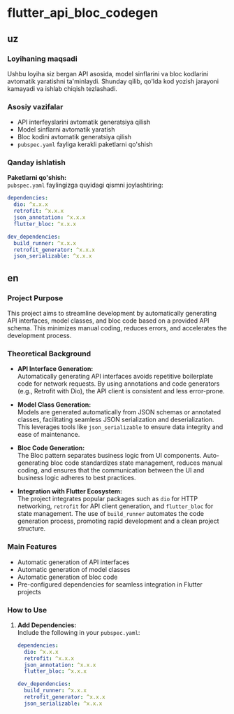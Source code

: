 # flutter_api_bloc_codegen

## uz

### Loyihaning maqsadi
Ushbu loyiha siz bergan API asosida, model sinflarini va bloc kodlarini avtomatik yaratishni 
ta'minlaydi. Shunday qilib, qo'lda kod yozish jarayoni kamayadi va ishlab chiqish tezlashadi.

### Asosiy vazifalar
- API interfeyslarini avtomatik generatsiya qilish
- Model sinflarni avtomatik yaratish
- Bloc kodini avtomatik generatsiya qilish
- `pubspec.yaml` fayliga kerakli paketlarni qo'shish

### Qanday ishlatish
**Paketlarni qo'shish:**  
   `pubspec.yaml` faylingizga quyidagi qismni joylashtiring:
   ```yaml
   dependencies:
     dio: ^x.x.x
     retrofit: ^x.x.x
     json_annotation: ^x.x.x
     flutter_bloc: ^x.x.x

   dev_dependencies:
     build_runner: ^x.x.x
     retrofit_generator: ^x.x.x
     json_serializable: ^x.x.x
   ```

## en

### Project Purpose
This project aims to streamline development by automatically generating API interfaces, model classes, and bloc code based on a provided API schema. This minimizes manual coding, reduces errors, and accelerates the development process.

### Theoretical Background
- **API Interface Generation:**  
  Automatically generating API interfaces avoids repetitive boilerplate code for network requests. By using annotations and code generators (e.g., Retrofit with Dio), the API client is consistent and less error-prone.

- **Model Class Generation:**  
  Models are generated automatically from JSON schemas or annotated classes, facilitating seamless JSON serialization and deserialization. This leverages tools like `json_serializable` to ensure data integrity and ease of maintenance.

- **Bloc Code Generation:**  
  The Bloc pattern separates business logic from UI components. Auto-generating bloc code standardizes state management, reduces manual coding, and ensures that the communication between the UI and business logic adheres to best practices.

- **Integration with Flutter Ecosystem:**  
  The project integrates popular packages such as `dio` for HTTP networking, `retrofit` for API client generation, and `flutter_bloc` for state management. The use of `build_runner` automates the code generation process, promoting rapid development and a clean project structure.

### Main Features
- Automatic generation of API interfaces
- Automatic generation of model classes
- Automatic generation of bloc code
- Pre-configured dependencies for seamless integration in Flutter projects

### How to Use
1. **Add Dependencies:**  
   Include the following in your `pubspec.yaml`:
   ```yaml
   dependencies:
     dio: ^x.x.x
     retrofit: ^x.x.x
     json_annotation: ^x.x.x
     flutter_bloc: ^x.x.x

   dev_dependencies:
     build_runner: ^x.x.x
     retrofit_generator: ^x.x.x
     json_serializable: ^x.x.x
   ```